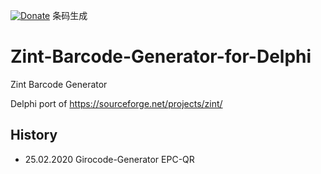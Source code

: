 [![Donate](https://img.shields.io/badge/Donate-PayPal-green.svg)](https://www.paypal.com/cgi-bin/webscr?cmd=_s-xclick&hosted_button_id=5V8N3XFTU495G)
条码生成
# Zint-Barcode-Generator-for-Delphi

Zint Barcode Generator

Delphi port of https://sourceforge.net/projects/zint/

## History

 * 25.02.2020 Girocode-Generator EPC-QR
